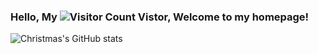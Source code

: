 ### Hello, My ![Visitor Count](https://profile-counter.glitch.me/Christmas/count.svg) Vistor, Welcome to my homepage!

![Christmas's GitHub stats](https://github-readme-stats.vercel.app/api?username=panco95&show_icons=true&theme=tokyonight)
